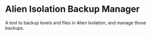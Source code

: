 # Alien Isolation Backup Manager

A tool to backup levels and files in Alien Isolation, and manage those backups.